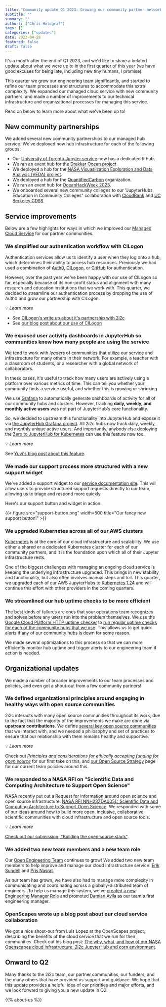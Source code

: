 ```yaml
---
title: "Community update Q1 2023: Growing our community partner network and our team"
subtitle: ""
summary: ""
authors: ["Chris Holdgraf"]
tags: []
categories: ["updates"]
date: 2023-04-28
featured: false
draft: false
---
```


It's a month after the end of Q1 2023, and we'd like to share a belated update about what we were up to in the first quarter of this year (we have good excuses for being late, including new tiny humans, I promise).

This quarter we grew our engineering team significantly, and started to refine our team processes and structures to accommodate this extra complexity.
We expanded our managed cloud service with new community partners, and made a number of improvements to our technical infrastructure and organizational processes for managing this service.

Read on below to learn more about what we've been up to!

## New community partnerships

We added several new community partnerships to our managed hub service.
We've deployed new hub infrastructure for each of the following groups:

- Our [University of Toronto Jupyter service](https://act.utoronto.ca/jupyterhub-support/) now has a dedicated R hub.
- We ran an event hub for the [Drakkar Ocean project](https://www.drakkar-ocean.eu/)
- We deployed a hub for the [NASA Visuaslization Exploration and Data Analysis (VEDA) project](https://www.earthdata.nasa.gov/esds/veda).
- We deployed a hub for the [QuantifiedCarbon](https://www.linkedin.com/company/quantifiedcarbon/about/) organization.
- We ran an event hub for [OceanHackWeek 2023](https://oceanhackweek.org/).
- We onboarded several new community colleges to our "JupyterHubs Education in Community Colleges" collaboration with [CloudBank](https://www.cloudbank.org/welcome-cloudbank) and [UC Berkeley CDSS](https://data.berkeley.edu/).

## Service improvements

Below are a few highlights for ways in which we improved our [Managed Cloud Service](https://docs.2i2c.org) for our partner communities.

### We simplified our authentication workflow with CILogon

Authentication services allow us to identify a user when they log onto a hub, which determines their ability to access hub resources.
Previously we had used a combination of [Auth0](https://auth0.com/), [CILogon](https://www.cilogon.org/), or [GitHub](https://infrastructure.2i2c.org/hub-deployment-guide/configure-auth/github-orgs.html) for authentication.

However, over the past year we've been happy with our use of CILogon so far, especially because of its non-profit status and alignment with many research and education institutions that we work with.
This quarter, we decided to streamline our authentication process by dropping the use of Auth0 and grow our partnership with CILogon.

💡 _Learn more_

- See [CILogon's write up about it's partnership with 2i2c](https://www.ncsa.illinois.edu/security-made-simple-with-ncsas-cilogon/)
- See [our blog post about our use of CILogon](https://2i2c.org/blog/2023/cilogon-integration/)

### We exposed user activity dashboards in JupyterHub so communities know how many people are using the service

We tend to work with _leaders_ of communities that utilize our service and infrastructure for many others in their network.
For example, a teacher with a classroom of students, or a researcher with a global network of collaborators.

In these cases, it's useful to track how many users are actively using a platform over various metrics of time.
This can tell you whether your community finds a service useful, and whether this is growing or shrinking.

We use [Grafana](https://grafana.com/) to automatically generate dashboards of activity for all of our community hubs and clusters.
However, tracking **daily, weekly, and monthly active users** was not part of JupyterHub's core functionality.

So, we decided to upstream this functionality into JupyterHub and expose it via [the JupyterHub Grafana project](https://github.com/jupyterhub/grafana-dashboards).
All 2i2c hubs now track daily, weekly, and monthly unique active users.
And importantly, anybody else deploying the [Zero to JupyterHub for Kubernetes](https://z2jh.jupyter.org) can use this feature now too.

💡 _Learn more_

See [Yuvi's blog post about this feature](https://blog.jupyter.org/accurately-counting-daily-weekly-monthly-active-users-on-jupyterhub-6fbec6c6ce2f).

### We made our support process more structured with a new support widget

We've added a support widget to our [service documentation site](https://docs.2i2c.org).
This will allow users to provide structured support requests directly to our team, allowing us to triage and respond more quickly.

Here's our support button and widget in action:

{{< figure src="support-button.png" width=500 title="Our fancy new support button!" >}}


### We upgraded Kubernetes across all of our AWS clusters

[Kubernetes](https://kubernetes.org) is at the core of our cloud infrastructure and scalability.
We use either a shared or a dedicated Kubernetes cluster for each of our community partners, and it is the foundation upon which all of their Jupyter infrastructure rests.

One of the biggest challenges with managing an ongoing cloud service is keeping the underlying infrastructure upgraded.
This brings in new stability and functionality, but also often involves manual steps and toil.
This quarter, we upgraded each of our AWS JupyterHubs to [Kubernetes 1.24](https://github.com/kubernetes/kubernetes/blob/master/CHANGELOG/CHANGELOG-1.24.md) and will continue this effort with other providers in the coming quarters.

### We streamlined our hub uptime checks to be more efficient

The best kinds of failures are ones that your operations team recognizes and solves before any users run into the problem themselves.
We use the [Google Cloud Platform HTTP uptime checker](https://cloud.google.com/monitoring/uptime-checks) to [run regular uptime checks for each of the community hubs that we use](https://infrastructure.2i2c.org/topic/monitoring-alerting/uptime-checks.html#simple-https-uptime-checks).
This allows us to get quick alerts if any of our community hubs is down for some reason.

We made several optimizations to this process so that we can more efficiently monitor hub uptime and trigger alerts to our engineering team if action is needed.

## Organizational updates

We made a number of broader improvements to our team processes and policies, and even got a shout-out from a few community partners!

### We defined organizational principles around engaging in healthy ways with open source communities

2i2c interacts with many open source communities throughout its work, due to the fact that the majority of the improvements we make are done via **upstream contributions**.
We define [several key open source communities](https://compass.2i2c.org/organization/mission/#key-stakeholders) that we interact with, and we needed a philosophy and set of practices to ensure that our relationship with them remains healthy and supportive.

💡 _Learn more_

Check out _[Principles and considerations for ethically accepting funding for open source](https://2i2c.org/blog/2023/open-source-funding-principles/)_ for our first take on this, and [our Open Source Strategy](https://compass.2i2c.org/open-source/strategy/) page for our current team policies around this.

### We responded to a NASA RFI on "Scientific Data and Computing Architecture to Support Open Science"

NASA recently put out a Request for Information around open science and open source infrastructure: [NASA RFI NNH23ZDA005L: Scientific Data and Computing Architecture to Support Open Science](https://nspires.nasaprs.com/external/solicitations/summary.do?solId=%7B78AA81B6-A7B9-D934-20F8-7B3151DA59A2%7D&path=&method=init).
We responded with some of our ideas around how to build more open, inclusive, collaborative scientific communities with cloud infrastructure and open source tools.

💡 _Learn more_

[Check out our submission, "Building the open source stack"](https://zenodo.org/record/7662828#.ZFEROBXMKrN).

### We added two new team members and a new team role

Our [Open Engineering Team](https://2i2c.org/organization/#faces) continues to grow!
We added two new team members to help improve and manage our cloud infrastructure service: [Erik Sundell](https://2i2c.org/author/erik-sundell/) and [Pris Nasrat](https://2i2c.org/author/pris-nasrat/).

As our team has grown, we have also had to manage more complexity in communicating and coordinating across a globally-distributed team of engineers.
To help us manage this system, we've [created a new Engineering Manager Role](https://compass.2i2c.org/engineering/roles/engineering-manager/) and promoted [Damian Avila](https://2i2c.org/author/damian-avila/) as our team's first engineering manager.

### OpenScapes wrote up a blog post about our cloud service collaboration

We got a nice shout-out from Luis Lopez at the OpenScapes project, describing the benefits of the cloud service that we run for their communities.
Check out his blog post: [The why, what, and how of our NASA Openscapes cloud infrastructure: 2i2c JupyterHub and corn environment](https://www.openscapes.org/blog/2022/11/17/nasa-earthdata-cloud-infrastructure/#cloud-optimized-data-formats).

## Onward to Q2

Many thanks to the 2i2c team, our partner communities, our funders, and the many others that have provided us support and guidance.
We hope that this update provides a helpful idea of our priorities and major efforts, and we look forward to giving you a new update in Q2!

{{% about-us %}}

